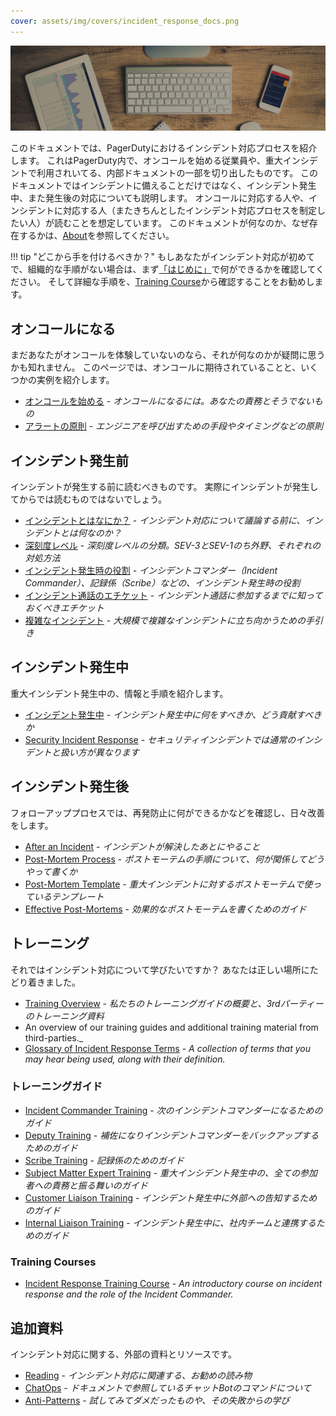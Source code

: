 ```yaml
---
cover: assets/img/covers/incident_response_docs.png
---
```

![Incident Response at PagerDuty](./assets/img/headers/pagerduty_ir.jpg)

このドキュメントでは、PagerDutyにおけるインシデント対応プロセスを紹介します。
これはPagerDuty内で、オンコールを始める従業員や、重大インシデントで利用されいてる、内部ドキュメントの一部を切り出したものです。
このドキュメントではインシデントに備えることだけではなく、インシデント発生中、また発生後の対応についても説明します。
オンコールに対応する人や、インシデントに対応する人（またきちんとしたインシデント対応プロセスを制定したい人）が読むことを想定しています。
このドキュメントが何なのか、なぜ存在するかは、[About](about.md)を参照してください。

!!! tip "どこから手を付けるべきか？"
    もしあなたがインシデント対応が初めてで、組織的な手順がない場合は、まず[「はじめに」](/getting_started.md)で何ができるかを確認してください。
    そして詳細な手順を、[Training Course](training/courses/incident_response.md)から確認することをお勧めします。

## オンコールになる

まだあなたがオンコールを体験していないのなら、それが何なのかが疑問に思うかも知れません。
このページでは、オンコールに期待されていることと、いくつかの実例を紹介します。

* [オンコールを始める](oncall/being_oncall.md) - _オンコールになるには。あなたの責務とそうでないもの_
* [アラートの原則](oncall/alerting_principles.md) - _エンジニアを呼び出すための手段やタイミングなどの原則_

## インシデント発生前

インシデントが発生する前に読むべきものです。
実際にインシデントが発生してからでは読むものではないでしょう。

* [インシデントとはなにか？](before/what_is_an_incident.md) - _インシデント対応について議論する前に、インシデントとは何なのか？_
* [深刻度レベル](before/severity_levels.md) - _深刻度レベルの分類。SEV-3とSEV-1のち外野、それぞれの対処方法_
* [インシデント発生時の役割](before/different_roles.md) - _インシデントコマンダー（Incident Commander）、記録係（Scribe）などの、インシデント発生時の役割_
* [インシデント通話のエチケット](before/call_etiquette.md) - _インシデント通話に参加するまでに知っておくべきエチケット_
* [複雑なインシデント](before/complex_incidents.md) - _大規模で複雑なインシデントに立ち向かうための手引き_

## インシデント発生中

重大インシデント発生中の、情報と手順を紹介します。

* [インシデント発生中](during/during_an_incident.md) - _インシデント発生中に何をすべきか、どう貢献すべきか_
* [Security Incident Response](during/security_incident_response.md) - _セキュリティインシデントでは通常のインシデントと扱い方が異なります_

## インシデント発生後

フォローアッププロセスでは、再発防止に何ができるかなどを確認し、日々改善をします。

* [After an Incident](after/after_an_incident.md) - _インシデントが解決したあとにやること_
* [Post-Mortem Process](after/post_mortem_process.md) - _ポストモーテムの手順について、何が関係してどうやって書くか_
* [Post-Mortem Template](after/post_mortem_template.md) - _重大インシデントに対するポストモーテムで使っているテンプレート_
* [Effective Post-Mortems](after/effective_post_mortems.md) - _効果的なポストモーテムを書くためのガイド_

## トレーニング

それではインシデント対応について学びたいですか？
あなたは正しい場所にたどり着きました。

* [Training Overview](training/overview.md) - _私たちのトレーニングガイドの概要と、3rdパーティーのトレーニング資料_
* An overview of our training guides and additional training material from third-parties._
* [Glossary of Incident Response Terms](training/glossary.md) - _A collection of terms that you may hear being used, along with their definition._

### トレーニングガイド

* [Incident Commander Training](training/incident_commander.md) - _次のインシデントコマンダーになるためのガイド_
* [Deputy Training](training/deputy.md) - _補佐になりインシデントコマンダーをバックアップするためのガイド_
* [Scribe Training](training/scribe.md) - _記録係のためのガイド_
* [Subject Matter Expert Training](training/subject_matter_expert.md) - _重大インシデント発生中の、全ての参加者への責務と振る舞いのガイド_
* [Customer Liaison Training](training/customer_liaison.md) - _インシデント発生中に外部への告知するためのガイド_
* [Internal Liaison Training](training/internal_liaison.md) - _インシデント発生中に、社内チームと連携するためのガイド_

### Training Courses

* [Incident Response Training Course](training/courses/incident_response.md) - _An introductory course on incident response and the role of the Incident Commander._

## 追加資料

インシデント対応に関する、外部の資料とリソースです。

* [Reading](resources/reading.md) - _インシデント対応に関連する、お勧めの読み物_
* [ChatOps](resources/chatops.md) - _ドキュメントで参照しているチャットBotのコマンドについて_
* [Anti-Patterns](resources/anti_patterns.md) - _試してみてダメだったものや、その失敗からの学び_
